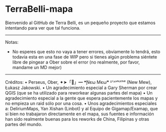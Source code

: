 # TerraBelli-mapa
Bienvenido al GitHub de Terra Belli, es un pequeño proyecto que estamos intentando para ver que tal funciona.

---------------------------------------------------------------------------------------------------
Notas:
- No esperes que esto no vaya a tener errores, obviamente lo tendrá, esto todavia esta en una fase de WIP pero si tienes algún problema siéntete libre de pingear a Ober sobre el error (no realmente, por favor, mandame un MD mejor)

---------------------------------------------------------------------------------------------------
Créditos:
• Perseus, Ober, ✦➤「🎹」━ ❝Ɲєω Mєω❞ ᴰ'ᴬᵘᵗʳᶤᶜʰᵉ (New Mew), Łukasz Jakowski.
• Un agradecimiento especial a Gary Sherman por crear QGIS (que se ha utilizado para reworkear algunas partes del mapa)
• Un agradecimiento especial a la gente que espera pacientemente los mapas y no empieza un raid sólo por una cosa.
• Unos agradecimientos especiales a: DeliriumMaps, Yan Xishan (Linbot) y al Equipo de Gigamap/Examap, que si bien no trabajaron directamente en el mapa, sus fuentes e información han sido realmente buenas para los reworks de China, Filipinas y otras partes del mundo. 
